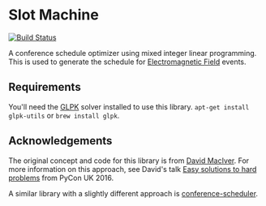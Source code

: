 # Slot Machine
[![Build Status](https://travis-ci.org/emfcamp/slotmachine.svg?branch=master)](https://travis-ci.org/emfcamp/slotmachine)

A conference schedule optimizer using mixed integer linear programming.
This is used to generate the schedule for [Electromagnetic Field](https://www.emfcamp.org) events.

## Requirements

You'll need the [GLPK](https://www.gnu.org/software/glpk/) solver installed to use this library.
`apt-get install glpk-utils` or `brew install glpk`.

## Acknowledgements

The original concept and code for this library is from [David MacIver](http://www.drmaciver.com/).
For more information on this approach, see David's talk
[Easy solutions to hard problems](https://www.youtube.com/watch?v=OkusHEBOhmQ) from PyCon UK 2016.

A similar library with a slightly different approach is [conference-scheduler](http://conference-scheduler.readthedocs.io/en/latest/).
